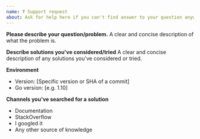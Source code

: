 ```yaml
---
name: ❓ Support request
about: Ask for help here if you can't find answer to your question anywhere
---
```


**Please describe your question/problem.**
A clear and concise description of what the problem is.

**Describe solutions you've considered/tried**
A clear and concise description of any solutions you've considered or tried.

**Environment**
- Version: [Specific version or SHA of a commit]
- Go version: [e.g. 1.10]

**Channels you've searched for a solution**
- Documentation
- StackOverflow
- I googled it
- Any other source of knowledge
